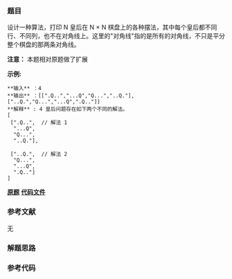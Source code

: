 ### 题目
设计一种算法，打印 N 皇后在 N × N
棋盘上的各种摆法，其中每个皇后都不同行、不同列，也不在对角线上。这里的"对角线"指的是所有的对角线，不只是平分整个棋盘的那两条对角线。

**注意：** 本题相对原题做了扩展

**示例:**

    
    
    **输入** ：4
    **输出** ：[[".Q..","...Q","Q...","..Q."],["..Q.","Q...","...Q",".Q.."]]
    **解释** : 4 皇后问题存在如下两个不同的解法。
    [
     [".Q..",  // 解法 1
      "...Q",
      "Q...",
      "..Q."],
    
     ["..Q.",  // 解法 2
      "Q...",
      "...Q",
      ".Q.."]
    ]
    

 **[原题](https://leetcode-cn.com/problems/eight-queens-lcci/)**    **[代码文件]()**


### 参考文献
无

### 解题思路




### 参考代码

```go


```




